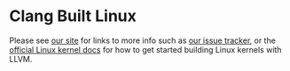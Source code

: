 # Clang Built Linux

Please see [our site](https://clangbuiltlinux.github.io/) for links to more
info such as
[our issue tracker](https://github.com/ClangBuiltLinux/linux/issues),
or the
[official Linux kernel docs](https://www.kernel.org/doc/html/latest/kbuild/llvm.html)
for how to get started building Linux kernels with LLVM.
